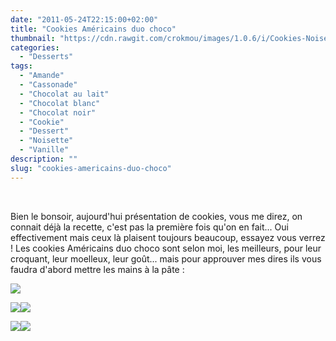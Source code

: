 ```yaml
---
date: "2011-05-24T22:15:00+02:00"
title: "Cookies Américains duo choco"
thumbnail: "https://cdn.rawgit.com/crokmou/images/1.0.6/i/Cookies-Noisettes-5.jpg"
categories:
  - "Desserts"
tags:
  - "Amande"
  - "Cassonade"
  - "Chocolat au lait"
  - "Chocolat blanc"
  - "Chocolat noir"
  - "Cookie"
  - "Dessert"
  - "Noisette"
  - "Vanille"
description: ""
slug: "cookies-americains-duo-choco"
---
```


 

Bien le bonsoir, aujourd'hui présentation de cookies, vous me direz, on connait déjà la recette, c'est pas la première fois qu'on en fait... Oui effectivement mais ceux là plaisent toujours beaucoup, essayez vous verrez ! Les cookies Américains duo choco sont selon moi, les meilleurs, pour leur croquant, leur moelleux, leur goût... mais pour approuver mes dires ils vous faudra d'abord mettre les mains à la pâte :<a name="more"></a>

[![](http://3.bp.blogspot.com/-9GF_nDoA4bM/TsFv1BsKViI/AAAAAAAABJQ/f1QOcZz06xY/s1600/Cookies.jpg)](http://3.bp.blogspot.com/-9GF_nDoA4bM/TsFv1BsKViI/AAAAAAAABJQ/f1QOcZz06xY/s1600/Cookies.jpg)

[![](http://2.bp.blogspot.com/-7MuEwbvuDSE/Tdz9vlML7WI/AAAAAAAAAL4/OgGvg6mAyaM/s400/Cookies+Noisettes+4.jpg)](http://2.bp.blogspot.com/-7MuEwbvuDSE/Tdz9vlML7WI/AAAAAAAAAL4/OgGvg6mAyaM/s1600/Cookies+Noisettes+4.jpg)[![](http://3.bp.blogspot.com/-Iaj0LIa1kQw/TdwgrMPfyqI/AAAAAAAAALs/hPh3bHV9LVo/s400/Cookies+Noisettes+3.jpg)](http://3.bp.blogspot.com/-Iaj0LIa1kQw/TdwgrMPfyqI/AAAAAAAAALs/hPh3bHV9LVo/s1600/Cookies+Noisettes+3.jpg)

[![](http://4.bp.blogspot.com/-jeO1xDhF-gA/TdwgoyZFSUI/AAAAAAAAALo/3j9y3KzdSnQ/s400/Cookies+Noisettes+2.jpg)](http://4.bp.blogspot.com/-jeO1xDhF-gA/TdwgoyZFSUI/AAAAAAAAALo/3j9y3KzdSnQ/s1600/Cookies+Noisettes+2.jpg)[![](http://2.bp.blogspot.com/-NUtwZI3f1iU/Tdwgts3cueI/AAAAAAAAALw/fo9rXYpI3tg/s400/Cookies+Noisettes.jpg)](http://2.bp.blogspot.com/-NUtwZI3f1iU/Tdwgts3cueI/AAAAAAAAALw/fo9rXYpI3tg/s1600/Cookies+Noisettes.jpg)

